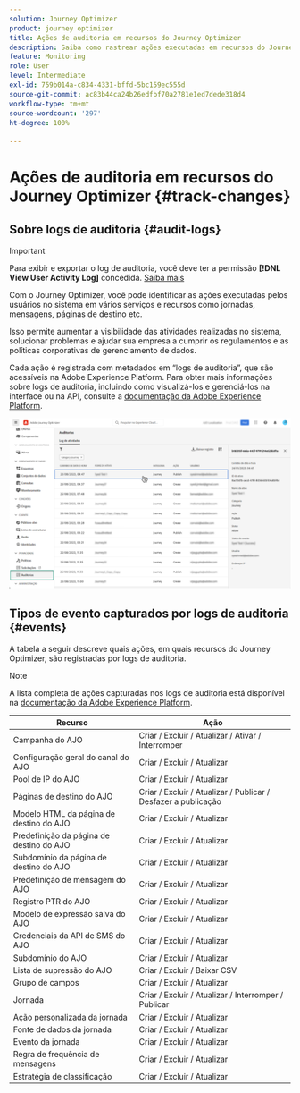 ```yaml
---
solution: Journey Optimizer
product: journey optimizer
title: Ações de auditoria em recursos do Journey Optimizer
description: Saiba como rastrear ações executadas em recursos do Journey Optimizer.
feature: Monitoring
role: User
level: Intermediate
exl-id: 759b014a-c834-4331-bffd-5bc159ec555d
source-git-commit: ac83b44ca24b26edfbf70a2781e1ed7dede318d4
workflow-type: tm+mt
source-wordcount: '297'
ht-degree: 100%

---
```


# Ações de auditoria em recursos do Journey Optimizer {#track-changes}

## Sobre logs de auditoria {#audit-logs}

>[!IMPORTANT]
>
>Para exibir e exportar o log de auditoria, você deve ter a permissão **[!DNL View User Activity Log]** concedida. [Saiba mais](../administration/ootb-product-profiles.md)

Com o Journey Optimizer, você pode identificar as ações executadas pelos usuários no sistema em vários serviços e recursos como jornadas, mensagens, páginas de destino etc.

Isso permite aumentar a visibilidade das atividades realizadas no sistema, solucionar problemas e ajudar sua empresa a cumprir os regulamentos e as políticas corporativas de gerenciamento de dados.

Cada ação é registrada com metadados em “logs de auditoria”, que são acessíveis na Adobe Experience Platform. Para obter mais informações sobre logs de auditoria, incluindo como visualizá-los e gerenciá-los na interface ou na API, consulte a [documentação da Adobe Experience Platform](https://experienceleague.adobe.com/docs/experience-platform/landing/governance-privacy-security/audit-logs/overview.html?lang=pt-BR).

![](assets/audit-logs.png)

## Tipos de evento capturados por logs de auditoria {#events}

A tabela a seguir descreve quais ações, em quais recursos do Journey Optimizer, são registradas por logs de auditoria.

>[!NOTE]
>
>A lista completa de ações capturadas nos logs de auditoria está disponível na [documentação da Adobe Experience Platform](https://experienceleague.adobe.com/docs/experience-platform/landing/governance-privacy-security/audit-logs/overview.html?lang=pt-BR#category).

| Recurso | Ação |
|-----------|------------------|
| Campanha do AJO | Criar / Excluir / Atualizar / Ativar / Interromper |
| Configuração geral do canal do AJO | Criar / Excluir / Atualizar |
| Pool de IP do AJO | Criar / Excluir / Atualizar |
| Páginas de destino do AJO | Criar / Excluir / Atualizar / Publicar / Desfazer a publicação |
| Modelo HTML da página de destino do AJO | Criar / Excluir / Atualizar |
| Predefinição da página de destino do AJO | Criar / Excluir / Atualizar |
| Subdomínio da página de destino do AJO | Criar / Excluir / Atualizar |
| Predefinição de mensagem do AJO | Criar / Excluir / Atualizar |
| Registro PTR do AJO | Criar / Excluir / Atualizar |
| Modelo de expressão salva do AJO | Criar / Excluir / Atualizar |
| Credenciais da API de SMS do AJO | Criar / Excluir / Atualizar |
| Subdomínio do AJO | Criar / Excluir / Atualizar |
| Lista de supressão do AJO | Criar / Excluir / Baixar CSV |
| Grupo de campos | Criar / Excluir / Atualizar |
| Jornada | Criar / Excluir / Atualizar / Interromper / Publicar |
| Ação personalizada da jornada | Criar / Excluir / Atualizar |
| Fonte de dados da jornada | Criar / Excluir / Atualizar |
| Evento da jornada | Criar / Excluir / Atualizar |
| Regra de frequência de mensagens | Criar / Excluir / Atualizar |
| Estratégia de classificação | Criar / Excluir / Atualizar |
